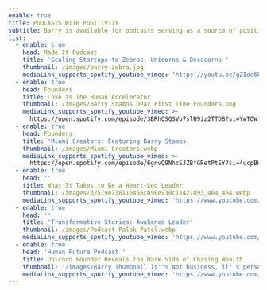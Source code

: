 ```yaml
---
enable: true
title: PODCASTS WITH POSITIVITY
subtitle: Barry is available for podcasts serving as a source of positivity.
list:
  - enable: true
    head: Made It Podcast
    title: 'Scaling Startups to Zebras, Unicorns & Decacorns '
    thumbnail: /images/barry-zebra.jpg
    mediaLink_supports_spotify_youtube_vimeo: 'https://youtu.be/gZIoe6bu2GY?si=9bESyaeUCsW5pqN8&t=1'
  - enable: true
    head: Founders
    title: Love is The Human Accelerator
    thumbnail: /images/Barry Stamos Dear First Time Founders.png
    mediaLink_supports_spotify_youtube_vimeo: >-
      https://open.spotify.com/episode/3BRhQSQSVb7slH9iz2TTDB?si=YwTOWfq_SWWfZf1D81CQdQ
  - enable: true
    head: Founders
    title: 'Miami Creators: Featuring Barry Stamos'
    thumbnail: /images/Miami Creators.webp
    mediaLink_supports_spotify_youtube_vimeo: >-
      https://open.spotify.com/episode/6gnvQ9NhcSJZBfGRetPtEY?si=4ucpBHrhR12R5sU5oVnzYA
  - enable: true
    head: ''
    title: What It Takes to Be a Heart-Led Leader
    thumbnail: /images/32579e738116456cb90e930c11427d93_464_464.webp
    mediaLink_supports_spotify_youtube_vimeo: 'https://www.youtube.com/watch?v=xn6pwdBP4Io'
  - enable: true
    head: ''
    title: 'Transformative Stories: Awakened Leader'
    thumbnail: /images/Podcast-Palak-Patel.webp
    mediaLink_supports_spotify_youtube_vimeo: 'https://www.youtube.com/watch?v=mRu0iC_I_ys&t=279s'
  - enable: true
    head: 'Human Future Podcast '
    title: Unicorn Founder Reveals The Dark Side of Chasing Wealth
    thumbnail: '/images/Barry Thumbnail It''s Not business, it''s personal.jpeg'
    mediaLink_supports_spotify_youtube_vimeo: 'https://www.youtube.com/watch?v=_XTt3K7TiDc'
---
```


